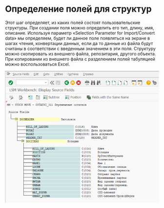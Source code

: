 
# Определение полей для структур

Этот шаг определяет, из каких полей состоят пользовательские структуры. При создании поля можно определить его тип, длину, имя, описание. Используя параметр «Selection Parameter for Import/Convert data» мы определяем, будет ли данное поле появляться на экране в шагах чтения, конвертации данных, если да то данные из файла будут считаны в соответствии с введенным значением в эти поля. Структуру можно скопировать из внешнего файла, репозитария, другого объекта. При копировании из внешнего файла с разделением полей табуляцией можно воспользоваться Excel.

![Определение полей для структур](assets/images/2022-07-02-11-48-53.png)